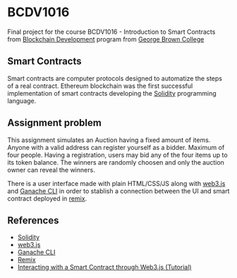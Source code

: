 # BCDV1016

Final project for the course BCDV1016 - Introduction to Smart Contracts from [Blockchain Development](https://www.georgebrown.ca/programs/blockchain-development-program-t175/) program from [George Brown College](https://www.georgebrown.ca)

## Smart Contracts
Smart contracts are computer protocols designed to automatize the steps of a real contract. Ethereum blockchain was the first successful implementation of smart contracts developing the [Solidity](https://solidity.readthedocs.io/) programming language.

## Assignment problem

This assignment simulates an Auction having a fixed amount of items. Anyone with a valid address can register yourself as a bidder. Maximum of four people. Having a registration, users may bid any of the four items up to its token balance. The winners are randomly choosen and only the auction owner can reveal the winners.

There is a user interface made with plain HTML/CSS/JS along with [web3.js](https://web3js.readthedocs.io/) and [Ganache CLI](https://github.com/trufflesuite/ganache-cli) in order to stablish a connection between the UI and smart contract deployed in [remix](https://remix.ethereum.org/).

## References
- [Solidity](https://solidity.readthedocs.io/)
- [web3.js](https://web3js.readthedocs.io/)
- [Ganache CLI](https://github.com/trufflesuite/ganache-cli)
- [Remix](https://remix.ethereum.org/)
- [Interacting with a Smart Contract through Web3.js (Tutorial)](https://medium.com/@yangnana11/interacting-with-a-smart-contract-through-web3-js-tutorial-56a7ff2ff153)